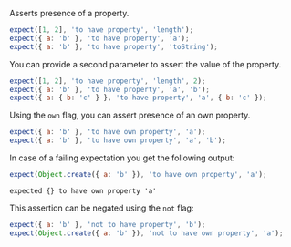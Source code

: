 Asserts presence of a property.

```javascript
expect([1, 2], 'to have property', 'length');
expect({ a: 'b' }, 'to have property', 'a');
expect({ a: 'b' }, 'to have property', 'toString');
```

You can provide a second parameter to assert the value of the property.

```javascript
expect([1, 2], 'to have property', 'length', 2);
expect({ a: 'b' }, 'to have property', 'a', 'b');
expect({ a: { b: 'c' } }, 'to have property', 'a', { b: 'c' });
```

Using the `own` flag, you can assert presence of an own property.

```javascript
expect({ a: 'b' }, 'to have own property', 'a');
expect({ a: 'b' }, 'to have own property', 'a', 'b');
```

In case of a failing expectation you get the following output:

```javascript
expect(Object.create({ a: 'b' }), 'to have own property', 'a');
```

```output
expected {} to have own property 'a'
```

This assertion can be negated using the `not` flag:

```javascript
expect({ a: 'b' }, 'not to have property', 'b');
expect(Object.create({ a: 'b' }), 'not to have own property', 'a');
```
